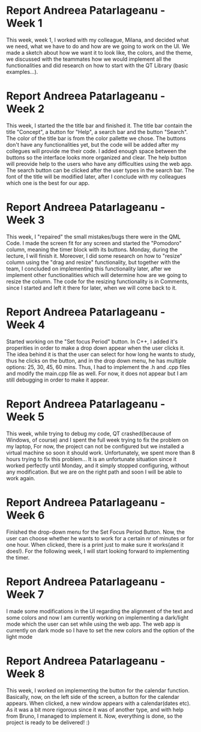 # Report Andreea Patarlageanu - Week 1
This week, week 1, I worked with my colleague, Milana, and decided what we need, what we have to do and how are we going to work on the UI. We made a sketch about how we want it to look like, the colors, and the theme, we discussed with the teammates how we would implement all the functionalities and did research on how to start with the QT Library (basic examples…).

# Report Andreea Patarlageanu - Week 2
This week, I started the the title bar and finished it. The title bar contain the title "Concept", a button for "Help", a search bar and the button "Search". The color of the title bar is from the color pallette we chose. The buttons don't have any functionalities yet, but the code will be added after my collegues will provide me their code. I added enough space between the buttons so the interface looks more organized and clear. The help button will preovide help to the users who have any difficulties using the web app. The search button can be clicked after the user types in the search bar. The font of the title will be modified later, after I conclude with my colleagues which one is the best for our app.

# Report Andreea Patarlageanu - Week 3
This week, I "repaired" the small mistakes/bugs there were in the QML Code. I made the screen fit for any screen and started the "Pomodoro" column, meaning the timer block with its buttons. Monday, during the lecture, I will finish it. Moreover, I did some research on how to "resize" column using the "drag and resize" functionality,
but together with the team, I concluded on implementing this functionality later, after we implement other functionalities which will determine how are we going to resize the column. The code for the resizing functionality is in Comments, since I started and left it there for later, when we will come back to it.

# Report Andreea Patarlageanu - Week 4 
Started working on the "Set focus Period" button. In C++, I added it's properities in order to make a drop down appear when the user clicks it. The idea behind it is that the user can select for how long he wants to study, thus he clicks on the button, and in the drop down menu, he has multiple options: 25, 30, 45, 60 mins. 
Thus, I had to implement the .h and .cpp files and modify the main.cpp file as well. For now, it does not appear but I am still debugging in order to make it appear.  

# Report Andreea Patarlageanu - Week 5 
This week, while trying to debug my code, QT crashed(because of Windows, of course) and I spent the full week trying to fix the problem on my laptop, For now, the project can not be configured but we installed a virtual machine so soon it should work. Unfortunately, we spent more than 8 hours trying to fix this problem... 
It is an unfortunate situation since it worked perfectly until Monday, and it simply stopped configuring, without any modification. But we are on the right path and soon I will be able to work again.

# Report Andreea Patarlageanu - Week 6
Finished the drop-down menu for the Set Focus Period Button. Now, the user can choose whether he wants to work for a certain nr of minutes or for one hour. When clicked, there is a print just to make sure it works(and it does!). For the following week, I will start looking forward to implementing the timer.

# Report Andreea Patarlageanu - Week 7
I made some modifications in the UI regarding the alignment of the text and some colors and now I am currently working on implementing a dark/light mode which the user can set while using the web app. The web app is currently on dark mode so I have to set the new colors and the option of the light mode

# Report Andreea Patarlageanu - Week 8
This week, I worked on implementing the button for the calendar function. Basically, now, on the left side of the screen, a button for the calendar appears. When clicked, a new window appears with a calendar(dates etc). As it was a bit more rigorous since it was of another type, and with help from Bruno, I managed to implement it. Now, everything is done, so the project is ready to be delivered! :)
